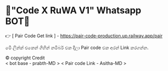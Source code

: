 # 💠"Code X RuWA V1" Whatsapp BOT💠

👉 [ Pair Code Get link ] - https://pair-code-production.up.railway.app/pair

මෙී ලින්ක් එකෙන් ගිහින් නමිබර් එක දීලා Pair code එක අරන් Link කරගන්න.

©️ copyright Credit  
< bot base - prabth-MD >     < Pair code Link - Asitha-MD > 


